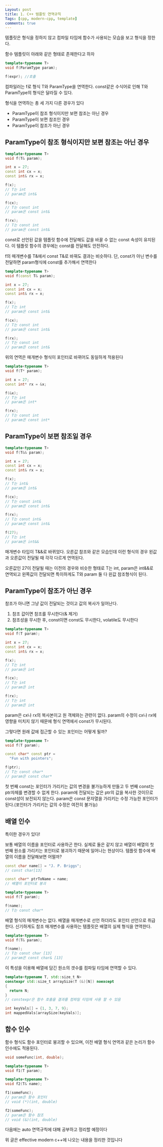 ```yaml
---
Layout: post
title: 1. C++ 템플릿 연역규칙
Tags: [cpp, modern-cpp, template]
comments: true
---
```


템플릿은 형식을 정하지 않고 컴파일 타임에 함수가 사용되는 모습을 보고 형식을 정한다.

함수 템플릿이 아래와 같은 형태로 존재한다고 하자

```c++
template<typename T>
void f(ParamType param);

f(expr); //호출
```

컴파일러는 f로 형식 T와 ParamType을 연역한다. const같은 수식어로 인해 T와 ParamType의 형식은 달라질 수 있다.

형식을 연역하는 총 세 가지 다른 경우가 있다

- ParamType이 참조 형식이지만 보편 참조는 아닌 경우
- ParamType이 보편 참조인 경우
- ParamType이 참조가 아닌 경우

## ParamType이 참조 형식이지만 보편 참조는 아닌 경우

```c++
template<typename T>
void f(T& param);

int x = 27;
const int cx = x;
const int& rx = x;

f(x);
// T는 int
// param은 int&

f(cx);
// T는 const int
// param은 const int&

f(rx);
// T는 const int
// param은 const int&
```

const로 선언된 값을 템플릿 함수에 전달해도 값을 바꿀 수 없는 const 속성이 유지된다. 이 템플릿 함수의 경우에는 const를 전달해도 안전하다.

f의 매개변수를 T&에서 const T&로 바꿔도 결과는 비슷하다. 단, const가 아닌 변수를 전달하면 param형식에 const를 추가해서 연역한다

```c++
template<typename T>
void f(const T& param);

int x = 27;
const int cx = x;
const int& rx = x;

f(x);
// T는 int
// param은 const int&

f(cx);
// T는 const int
// param은 const int&

f(rx);
// T는 const int
// param은 const int&
```

위의 연역은 매개변수 형식이 포인터로 바뀌어도 동일하게 적용된다

```c++
template<typename T>
void f(T* param);

int x = 27;
const int* rx = &x;

f(&x);
// T는 int
// param은 int*

f(rx);
// T는 const int
// param은 const int*
```

## ParamType이 보편 참조일 경우

```c++
template<typename T>
void f(T&& param);

int x = 27;
const int cx = x;
const int& rx = x;

f(x);
// T는 int&
// param은 int&

f(cx);
// T는 const int&
// param은 const int&

f(rx);
// T는 const int&
// param은 const int&

f(27);
// T는 int
// param은 int&&
```

매개변수 타입이 T&&로 바뀌었다. 오른값 참조와 같은 모습인데 이런 형식의 경우 왼값과 오른값이 전달될 때 각각 다르게 연역된다.

오른값인 27이 전달될 때는 이전의 경우와 비슷한 형태로 T는 int, param은 int&&로 연역되고 왼쪽값이 전달되면 특이하게도 T와 param 둘 다 왼값 참조형식이 된다.

## ParamType이 참조가 아닌 경우

참조가 아니면 그냥 값이 전달되는 것이고 값의 복사가 일어난다.

1. 참조 값이면 참조를 무시한다(& 제거)
2. 참조성을 무시한 후, const이면 const도 무시한다, volatile도 무시한다

```c++
template<typename T>
void f(T param);

int x = 27;
const int cx = x;
const int& rx = x;

f(x);
// T는 int
// param은 int

f(cx);
// T는 int
// param은 int

f(rx);
// T는 int
// param은 int
```

param은 cx나 rx의 복사본이고 원 객체와는 관련이 없다. param의 수정이 cx나 rx에 영향을 미치지 않기 때문에 형식 연역에서 const가 무시된다.

그렇다면 원래 값에 접근할 수 있는 포인터는 어떻게 될까?

```c++
template<typename T>
void f(T param);

const char* const ptr =
  "Fun with pointers";

f(ptr);
// T는 const char*
// param은 const char*
```

첫 번째 const는 포인터가 가리키는 값의 변경을 불가능하게 만들고 두 번째 const는 ptr자체를 변경할 수 없게 한다. param에 전달되는 값은 ptr의 값을 복사한 것이므로 const성이 보전되지 않는다. param은 const 문자열을 가리키는 수정 가능한 포인터가 된다.(포인터가 가리키는 값의 수정은 여전히 불가능)

## 배열 인수

특이한 경우가 있다!

보통 배열의 이름을 포인터로 사용하곤 한다. 실제로 둘은 같지 않고 배열이 배열의 첫 번째 원소를 가리키는 포인터로 붕괴하기 때문에 일어나는 현상이다. 템플릿 함수에 배열의 이름을 전달해보면 어떨까?

```c++
const char name[] = "J. P. Briggs";
// const char[13]

const char* ptrToName = name;
// 배열이 포인터로 붕괴

template<typename T>
void f(T param);

f(name);
// T는 const char*
```

배열 형식의 매개변수는 없다. 배열을 매개변수로 선언 하더라도 포인터 선언으로 취급한다. 신기하게도 참조 매개변수를 사용하는 템플릿은 배열의 실제 형식을 연역한다.

```c++
template<typename T>
void f(T& param);

f(name);
// T는 const char [13]
// param은 const char& [13]
```

이 특성을 이용해 배열에 담긴 원소의 갯수를 컴파일 타임에 연역할 수 있다.

```c++
template<typename T, std::size_t N>
constexpr std::size_t arraySize(T (&)[N]) noexcept
{
  return N;
}
// constexpr은 함수 호출을 결과를 컴파일 타임에 사용 할 수 있음

int keyVals[] = {1, 3, 7, 9};
int mappedVals[arraySize(keyVals)];
```

## 함수 인수

함수 형식도 함수 포인터로 붕괴할 수 있으며, 이전 배열 형식 연역과 같은 논리가 함수 인수에도 적용된다.

```c++
void someFunc(int, double);

template<typename T>
void f1(T param);

template<typename T>
void f2(T& name);

f1(someFunc);
// param은 함수 포인터
// void (*)(int, double)

f2(someFunc);
// param은 함수 참조
// void (&)(int, double)
```

다음에는 auto 연역규칙에 대해 공부하고 정리할 예정이다

위 글은 effective modern c++에 나오는 내용을 정리한 것입니다
